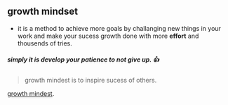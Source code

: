 ## growth mindset
 - it is a method to achieve more goals by challanging new things in your work and make your sucess growth done with more **effort** and thousends of tries.
#####  simply it is develop your patience to not give up.    :+1:
 > growth mindest is to inspire sucess of others.

 
[growth mindest](https://www.atlassian.com/blog/inside-atlassian/growth-mindset/).